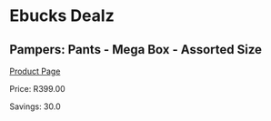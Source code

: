 
# Ebucks Dealz
## Pampers: Pants - Mega Box - Assorted Size
[Product Page](https://www.ebucks.com/web/shop/productSelected.do?prodId=339976966&catId=870841698)

Price: R399.00

Savings: 30.0


	